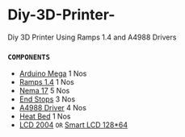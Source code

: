 # Diy-3D-Printer-
Diy 3D Printer Using Ramps 1.4 and A4988 Drivers

### `COMPONENTS`

+ [Arduino Mega](https://www.electronicscomp.com/arduino-mega-2560-r3-india) 1 Nos
+ [Ramps 1.4](https://www.electronicscomp.com/ramps-1.4-3d-printer-controller-board-arduino-mega-shield) 1 Nos
+ [Nema 17](https://bit.ly/3jQbJS7) 5 Nos 
+ [End Stops](https://robu.in/product/cnc-3d-printer-mech-endstop-switch/) 3 Nos 
+ [A4988 Driver](https://robu.in/product/a4988-driver-stepper-motor-driver-standard-quality/) 4 Nos
+ [Heat Bed](https://robu.in/product/reprap-mk2b-3d-printers-dual-power-pcb-heatbed/) 1 Nos
+ [LCD 2004](https://bit.ly/38N1mId)   `OR`  [Smart LCD 128*64](https://robu.in/product/3d-printer-12864-smart-lcd-controller-ramps-1-4/)



